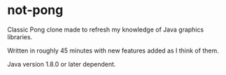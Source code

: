 # not-pong
Classic Pong clone made to refresh my knowledge of Java graphics libraries. 

Written in roughly 45 minutes with new features added as I think of them.

Java version 1.8.0 or later dependent.
